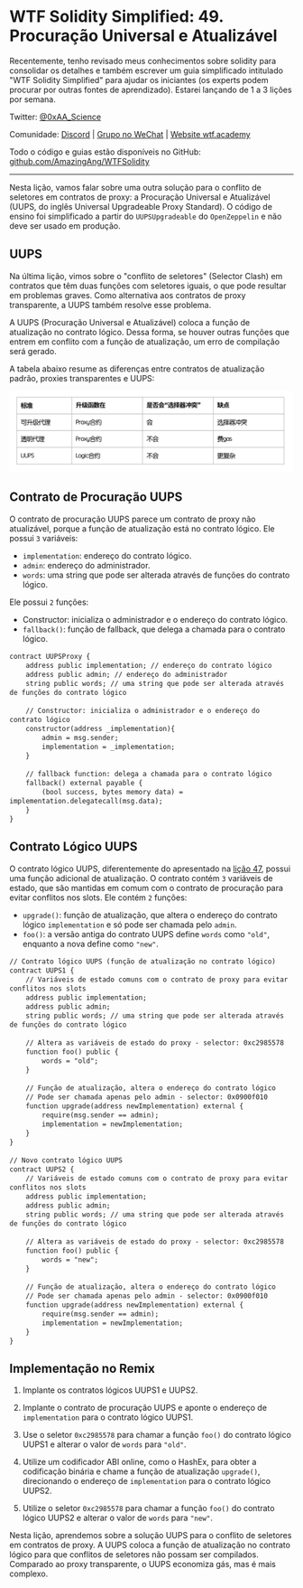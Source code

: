 # WTF Solidity Simplified: 49. Procuração Universal e Atualizável

Recentemente, tenho revisado meus conhecimentos sobre solidity para consolidar os detalhes e também escrever um guia simplificado intitulado "WTF Solidity Simplified" para ajudar os iniciantes (os experts podem procurar por outras fontes de aprendizado). Estarei lançando de 1 a 3 lições por semana.

Twitter: [@0xAA_Science](https://twitter.com/0xAA_Science)

Comunidade: [Discord](https://discord.gg/5akcruXrsk) | [Grupo no WeChat](https://docs.google.com/forms/d/e/1FAIpQLSe4KGT8Sh6sJ7hedQRuIYirOoZK_85miz3dw7vA1-YjodgJ-A/viewform?usp=sf_link) | [Website wtf.academy](https://wtf.academy)

Todo o código e guias estão disponíveis no GitHub: [github.com/AmazingAng/WTFSolidity](https://github.com/AmazingAng/WTF-Solidity)

---

Nesta lição, vamos falar sobre uma outra solução para o conflito de seletores em contratos de proxy: a Procuração Universal e Atualizável (UUPS, do inglês Universal Upgradeable Proxy Standard). O código de ensino foi simplificado a partir do `UUPSUpgradeable` do `OpenZeppelin` e não deve ser usado em produção.

## UUPS

Na última lição, vimos sobre o "conflito de seletores" (Selector Clash) em contratos que têm duas funções com seletores iguais, o que pode resultar em problemas graves. Como alternativa aos contratos de proxy transparente, a UUPS também resolve esse problema.

A UUPS (Procuração Universal e Atualizável) coloca a função de atualização no contrato lógico. Dessa forma, se houver outras funções que entrem em conflito com a função de atualização, um erro de compilação será gerado.

A tabela abaixo resume as diferenças entre contratos de atualização padrão, proxies transparentes e UUPS:

![Tipos de contratos de atualização](./img/49-1.png)

## Contrato de Procuração UUPS

O contrato de procuração UUPS parece um contrato de proxy não atualizável, porque a função de atualização está no contrato lógico. Ele possui `3` variáveis:
- `implementation`: endereço do contrato lógico.
- `admin`: endereço do administrador.
- `words`: uma string que pode ser alterada através de funções do contrato lógico.

Ele possui `2` funções:

- Constructor: inicializa o administrador e o endereço do contrato lógico.
- `fallback()`: função de fallback, que delega a chamada para o contrato lógico.

```solidity
contract UUPSProxy {
    address public implementation; // endereço do contrato lógico
    address public admin; // endereço do administrador
    string public words; // uma string que pode ser alterada através de funções do contrato lógico

    // Constructor: inicializa o administrador e o endereço do contrato lógico
    constructor(address _implementation){
        admin = msg.sender;
        implementation = _implementation;
    }

    // fallback function: delega a chamada para o contrato lógico
    fallback() external payable {
        (bool success, bytes memory data) = implementation.delegatecall(msg.data);
    }
}
```

## Contrato Lógico UUPS

O contrato lógico UUPS, diferentemente do apresentado na [lição 47](../47_Upgrade/readme_pt-br.md), possui uma função adicional de atualização. O contrato contém `3` variáveis de estado, que são mantidas em comum com o contrato de procuração para evitar conflitos nos slots. Ele contém `2` funções:
- `upgrade()`: função de atualização, que altera o endereço do contrato lógico `implementation` e só pode ser chamada pelo `admin`.
- `foo()`: a versão antiga do contrato UUPS define `words` como `"old"`, enquanto a nova define como `"new"`.

```solidity
// Contrato lógico UUPS (função de atualização no contrato lógico)
contract UUPS1 {
    // Variáveis de estado comuns com o contrato de proxy para evitar conflitos nos slots
    address public implementation;
    address public admin;
    string public words; // uma string que pode ser alterada através de funções do contrato lógico

    // Altera as variáveis de estado do proxy - selector: 0xc2985578
    function foo() public {
        words = "old";
    }

    // Função de atualização, altera o endereço do contrato lógico
    // Pode ser chamada apenas pelo admin - selector: 0x0900f010
    function upgrade(address newImplementation) external {
        require(msg.sender == admin);
        implementation = newImplementation;
    }
}

// Novo contrato lógico UUPS
contract UUPS2 {
    // Variáveis de estado comuns com o contrato de proxy para evitar conflitos nos slots
    address public implementation;
    address public admin;
    string public words; // uma string que pode ser alterada através de funções do contrato lógico

    // Altera as variáveis de estado do proxy - selector: 0xc2985578
    function foo() public {
        words = "new";
    }

    // Função de atualização, altera o endereço do contrato lógico
    // Pode ser chamada apenas pelo admin - selector: 0x0900f010
    function upgrade(address newImplementation) external {
        require(msg.sender == admin);
        implementation = newImplementation;
    }
}
```

## Implementação no Remix

1. Implante os contratos lógicos UUPS1 e UUPS2.

2. Implante o contrato de procuração UUPS e aponte o endereço de `implementation` para o contrato lógico UUPS1.

3. Use o seletor `0xc2985578` para chamar a função `foo()` do contrato lógico UUPS1 e alterar o valor de `words` para `"old"`.

4. Utilize um codificador ABI online, como o HashEx, para obter a codificação binária e chame a função de atualização `upgrade()`, direcionando o endereço de `implementation` para o contrato lógico UUPS2.

5. Utilize o seletor `0xc2985578` para chamar a função `foo()` do contrato lógico UUPS2 e alterar o valor de `words` para `"new"`.

Nesta lição, aprendemos sobre a solução UUPS para o conflito de seletores em contratos de proxy. A UUPS coloca a função de atualização no contrato lógico para que conflitos de seletores não possam ser compilados. Comparado ao proxy transparente, o UUPS economiza gás, mas é mais complexo.

<!-- This file was translated using AI by repo_ai_translate. For more information, visit https://github.com/marcelojsilva/repo_ai_translate -->